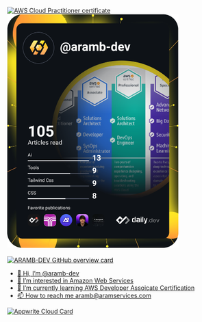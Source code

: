 <!---
aramb-dev/aramb-dev is a ✨ special ✨ repository because its `README.md` (this file) appears on your GitHub profile.
You can click the Preview link to take a look at your changes.
--->
<a href="https://www.credly.com/badges/b5114531-b14f-4599-8b5d-8105e492eeaa/public_url" target="_blank"><img src="https://acclaim-production-app.files.credly.com/uploads/baked_badge_image/image/ae7c7d45-637a-495c-94a2-71ce09fb9e1f/aws-certified-cloud-practitioner.png?response-content-disposition=attachment&X-Amz-Expires=86400&X-Amz-Date=20230910T161931Z&X-Amz-Algorithm=AWS4-HMAC-SHA256&X-Amz-Credential=AKIAJLA3MEMCDJNPNG2Q%2F20230910%2Fus-east-1%2Fs3%2Faws4_request&X-Amz-SignedHeaders=host&X-Amz-Signature=36daf54a8c243df9332f42bf177b726f25a2dee5176816c41bff5f69974e0618" width=50% alt="AWS Cloud Practitioner certificate" title="AWS Cloud Practitioner"></a>
<a href="https://dly.to/MVts3LYHoVl"><img src="https://raw.githubusercontent.com/aramb-dev/aramb-dev/main/devcard.svg" width="400" alt="Abdur-Rahman's Dev Card"/></a><br><br>
<a href="https://github.com/aramb-dev">
	<img src="http://github-profile-summary-cards.vercel.app/api/cards/profile-details?username=aramb-dev&theme=aura_dark" alt="ARAMB-DEV GitHub overview card" tooltip="ARAMB-DEV GitHub overview card" />


- 👋 Hi, I’m @aramb-dev
- 👀 I’m interested in Amazon Web Services
- 🌱 I’m currently learning AWS Developer Assoicate Certification
- 📫 How to reach me [aramb@aramservices.com](mailto:aramb@aramservices.com)

<a href="https://cloud.appwrite.io/card/646e913f5f6b3543341f">
	<img width="350" src="https://cloud.appwrite.io/v1/cards/cloud?userId=646e913f5f6b3543341f" alt="Appwrite Cloud Card" />
</a>
